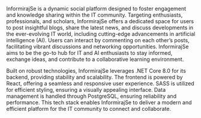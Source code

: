 InformirajSe is a dynamic social platform designed to foster engagement and knowledge sharing within the IT community. Targeting enthusiasts, professionals, and scholars, InformirajSe offers a dedicated space for users to post insightful blogs, share the latest news, and discuss developments in the ever-evolving IT world, including cutting-edge advancements in artificial intelligence (AI). Users can interact by commenting on each other’s posts, facilitating vibrant discussions and networking opportunities. InformirajSe aims to be the go-to hub for IT and AI enthusiasts to stay informed, exchange ideas, and contribute to a collaborative learning environment.

Built on robust technologies, InformirajSe leverages .NET Core 8.0 for its backend, providing stability and scalability. The frontend is powered by React, offering a seamless and responsive user experience. SASS is utilized for efficient styling, ensuring a visually appealing interface. Data management is handled through PostgreSQL, ensuring reliability and performance. This tech stack enables InformirajSe to deliver a modern and efficient platform for the IT community to connect and collaborate.
